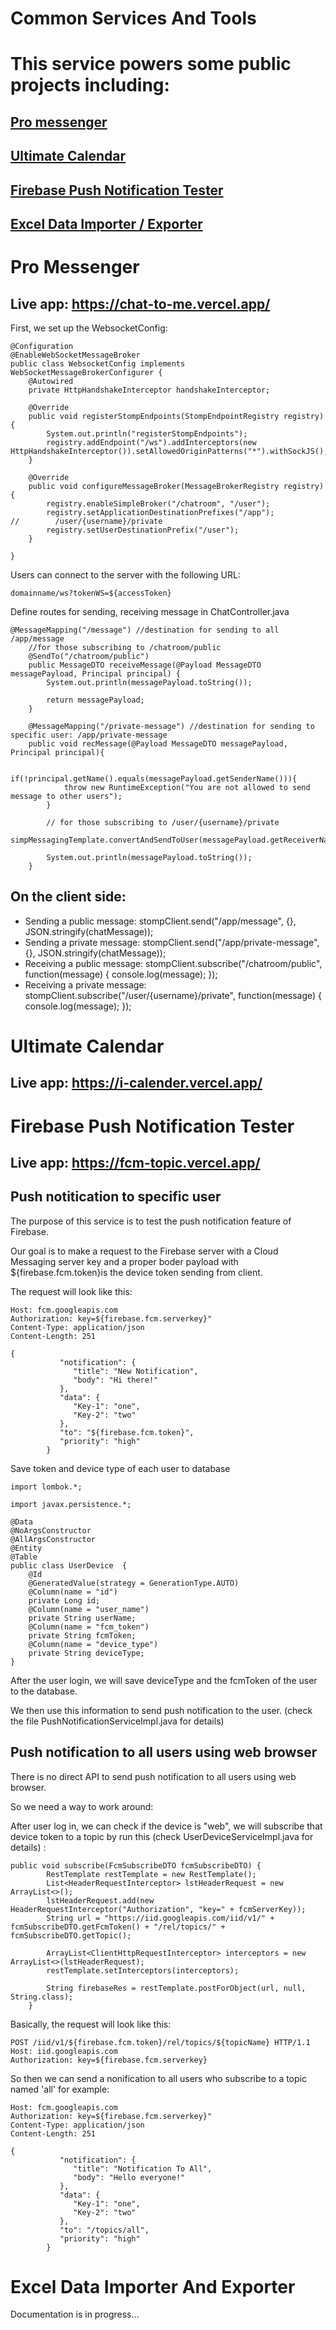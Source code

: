 # Common Services And Tools

# This service powers some public projects including:

## <a href="#pro-messenger-1">Pro messenger</a>

## <a href="#ultimate-calendar-1">Ultimate Calendar</a>

## <a href="#firebase-push-notification-tester-1">Firebase Push Notification Tester</a>

## <a href="#excel-data-importer-and-exporter">Excel Data Importer / Exporter</a>

# Pro Messenger

## Live app: https://chat-to-me.vercel.app/

First, we set up the WebsocketConfig:

```
@Configuration
@EnableWebSocketMessageBroker
public class WebsocketConfig implements WebSocketMessageBrokerConfigurer {
    @Autowired
    private HttpHandshakeInterceptor handshakeInterceptor;

    @Override
    public void registerStompEndpoints(StompEndpointRegistry registry) {
        System.out.println("registerStompEndpoints");
        registry.addEndpoint("/ws").addInterceptors(new HttpHandshakeInterceptor()).setAllowedOriginPatterns("*").withSockJS();
    }

    @Override
    public void configureMessageBroker(MessageBrokerRegistry registry) {
        registry.enableSimpleBroker("/chatroom", "/user");
        registry.setApplicationDestinationPrefixes("/app");
//        /user/{username}/private
        registry.setUserDestinationPrefix("/user");
    }

}

```

Users can connect to the server with the following URL:

```
domainname/ws?tokenWS=${accessToken}
```

Define routes for sending, receiving message in ChatController.java

```
@MessageMapping("/message") //destination for sending to all /app/message
    //for those subscribing to /chatroom/public
    @SendTo("/chatroom/public")
    public MessageDTO receiveMessage(@Payload MessageDTO messagePayload, Principal principal) {
        System.out.println(messagePayload.toString());

        return messagePayload;
    }

    @MessageMapping("/private-message") //destination for sending to specific user: /app/private-message
    public void recMessage(@Payload MessageDTO messagePayload, Principal principal){

        if(!principal.getName().equals(messagePayload.getSenderName())){
            throw new RuntimeException("You are not allowed to send message to other users");
        }

        // for those subscribing to /user/{username}/private
        simpMessagingTemplate.convertAndSendToUser(messagePayload.getReceiverName(),"/private",messagePayload);

        System.out.println(messagePayload.toString());
    }
```

## On the client side:

-   Sending a public message: stompClient.send("/app/message", {}, JSON.stringify(chatMessage));
-   Sending a private message: stompClient.send("/app/private-message", {}, JSON.stringify(chatMessage));
-   Receiving a public message: stompClient.subscribe("/chatroom/public", function(message) {
    console.log(message);
    });
-   Receiving a private message: stompClient.subscribe("/user/{username}/private", function(message) {
    console.log(message);
    });

# Ultimate Calendar

## Live app: https://i-calender.vercel.app/

# Firebase Push Notification Tester

## Live app: https://fcm-topic.vercel.app/

## Push notitication to specific user

The purpose of this service is to test the push notification feature of Firebase.

Our goal is to make a request to the Firebase server with a Cloud Messaging server key and a proper boder payload with \${firebase.fcm.token}is the device token sending from client.

The request will look like this:

```
Host: fcm.googleapis.com
Authorization: key=${firebase.fcm.serverkey}"
Content-Type: application/json
Content-Length: 251

{
		   "notification": {
		      "title": "New Notification",
		      "body": "Hi there!"
		   },
		   "data": {
		      "Key-1": "one",
		      "Key-2": "two"
		   },
		   "to": "${firebase.fcm.token}",
		   "priority": "high"
		}

```

Save token and device type of each user to database

```
import lombok.*;

import javax.persistence.*;

@Data
@NoArgsConstructor
@AllArgsConstructor
@Entity
@Table
public class UserDevice  {
    @Id
    @GeneratedValue(strategy = GenerationType.AUTO)
    @Column(name = "id")
    private Long id;
    @Column(name = "user_name")
    private String userName;
    @Column(name = "fcm_token")
    private String fcmToken;
    @Column(name = "device_type")
    private String deviceType;
}
```

After the user login, we will save deviceType and the fcmToken of the user to the database.

We then use this information to send push notification to the user. (check the file PushNotificationServiceImpl.java for details)

## Push notification to all users using web browser

There is no direct API to send push notification to all users using web browser.

So we need a way to work around:

After user log in, we can check if the device is "web", we will subscribe that device token to a topic by run this (check UserDeviceServiceImpl.java for details)
:

```
public void subscribe(FcmSubscribeDTO fcmSubscribeDTO) {
        RestTemplate restTemplate = new RestTemplate();
        List<HeaderRequestInterceptor> lstHeaderRequest = new ArrayList<>();
        lstHeaderRequest.add(new HeaderRequestInterceptor("Authorization", "key=" + fcmServerKey));
        String url = "https://iid.googleapis.com/iid/v1/" + fcmSubscribeDTO.getFcmToken() + "/rel/topics/" + fcmSubscribeDTO.getTopic();

        ArrayList<ClientHttpRequestInterceptor> interceptors = new ArrayList<>(lstHeaderRequest);
        restTemplate.setInterceptors(interceptors);

        String firebaseRes = restTemplate.postForObject(url, null, String.class);
    }

```

Basically, the request will look like this:

```
POST /iid/v1/${firebase.fcm.token}/rel/topics/${topicName} HTTP/1.1
Host: iid.googleapis.com
Authorization: key=${firebase.fcm.serverkey}
```

So then we can send a nonification to all users who subscribe to a topic named 'all' for example:

```
Host: fcm.googleapis.com
Authorization: key=${firebase.fcm.serverkey}"
Content-Type: application/json
Content-Length: 251

{
		   "notification": {
		      "title": "Notification To All",
		      "body": "Hello everyone!"
		   },
		   "data": {
		      "Key-1": "one",
		      "Key-2": "two"
		   },
		   "to": "/topics/all",
		   "priority": "high"
		}

```

# Excel Data Importer And Exporter

Documentation is in progress...
